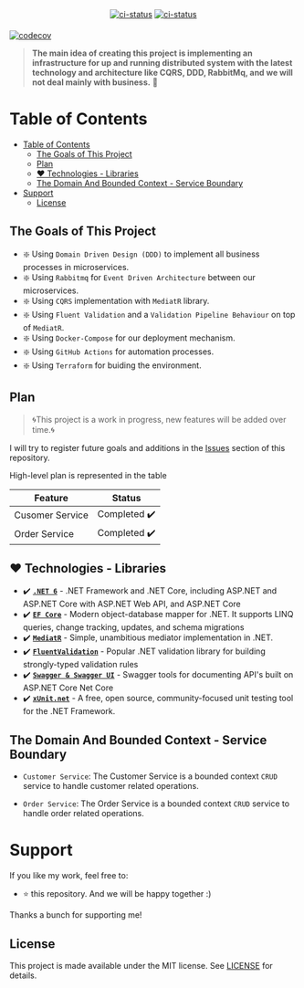 <div align="center" style="margin-bottom:20px">
    <div align="center">
           <a href="https://github.com/ozzshpigel/MicroserviceDemo/actions/workflows/ci.yml"><img alt="ci-status" src="https://github.com/ozzshpigel/MicroserviceDemo/actions/workflows/ci.yaml/badge.svg"/></a>
           <a href="https://codecov.io/gh/ozzshpigel/MicroserviceDemo"><img alt="ci-status" src="https://codecov.io/gh/ozzshpigel/MicroserviceDemo/branch/codecov/graph/badge.svg"/></a>
    </div>
</div>

[![codecov](https://codecov.io/gh/ozzshpigel/MicroserviceDemo/branch/codecov/graph/badge.svg)](https://codecov.io/gh/ozzshpigel/MicroserviceDemo)

> **The main idea of creating this project is implementing an infrastructure for up and running distributed system with the latest technology and architecture like CQRS, DDD, RabbitMq, and we will not deal mainly with business.** 🚀

# Table of Contents

- [Table of Contents](#table-of-contents)
  - [The Goals of This Project](#the-goals-of-this-project)
  - [Plan](#plan)
  - [:heart: Technologies - Libraries](#heart-technologies---libraries)
  - [The Domain And Bounded Context - Service Boundary](#the-domain-and-bounded-context---service-boundary)
- [Support](#support)
  - [License](#license)

## The Goals of This Project

- :sparkle: Using `Domain Driven Design (DDD)` to implement all business processes in microservices.
- :sparkle: Using `Rabbitmq` for `Event Driven Architecture` between our microservices.
- :sparkle: Using `CQRS` implementation with `MediatR` library.
- :sparkle: Using `Fluent Validation` and a `Validation Pipeline Behaviour` on top of `MediatR`.
- :sparkle: Using `Docker-Compose` for our deployment mechanism.
- :sparkle: Using `GitHub Actions` for automation processes.
- :sparkle: Using `Terraform` for buiding the environment.

## Plan

> 🌀This project is a work in progress, new features will be added over time.🌀

I will try to register future goals and additions in the [Issues](https://github.com/ozzshpigel-organization/MicroserviceDemo/issues) section of this repository.

High-level plan is represented in the table

| Feature         | Status      |
| --------------- | ----------- |
| Cusomer Service | Completed ✔️ |
| Order Service   | Completed ✔️ |

## :heart: Technologies - Libraries

- ✔️ **[`.NET 6`](https://dotnet.microsoft.com/download)** - .NET Framework and .NET Core, including ASP.NET and ASP.NET Core
with ASP.NET Web API, and ASP.NET Core
- ✔️ **[`EF Core`](https://github.com/dotnet/efcore)** - Modern object-database mapper for .NET. It supports LINQ queries, change tracking, updates, and schema migrations
- ✔️ **[`MediatR`](https://github.com/jbogard/MediatR)** - Simple, unambitious mediator implementation in .NET.
- ✔️ **[`FluentValidation`](https://github.com/FluentValidation/FluentValidation)** - Popular .NET validation library for building strongly-typed validation rules
- ✔️ **[`Swagger & Swagger UI`](https://github.com/domaindrivendev/Swashbuckle.AspNetCore)** - Swagger tools for documenting API's built on ASP.NET Core
Net Core
- ✔️ **[`xUnit.net`](https://github.com/xunit/xunit)** - A free, open source, community-focused unit testing tool for the .NET Framework.

## The Domain And Bounded Context - Service Boundary

- `Customer Service`: The Customer Service is a bounded context `CRUD` service to handle customer related operations.

- `Order Service`: The Order Service is a bounded context `CRUD` service to handle order related operations.

# Support

If you like my work, feel free to:

- ⭐ this repository. And we will be happy together :)

Thanks a bunch for supporting me!

## License
This project is made available under the MIT license. See [LICENSE](https://github.com/ozzShpigel/MicroserviceDemo/blob/main/LICENSE) for details.